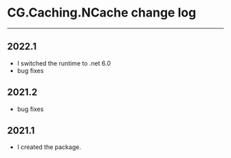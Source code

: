 # CG.Caching.NCache change log
---

## 2022.1

* I switched the runtime to .net 6.0
* bug fixes

## 2021.2

* bug fixes

## 2021.1

* I created the package.


